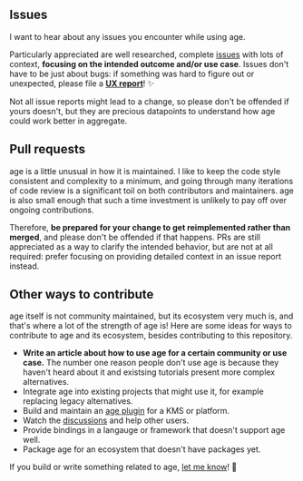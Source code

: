 ## Issues

I want to hear about any issues you encounter while using age.

Particularly appreciated are well researched, complete [issues](https://github.com/FiloSottile/age/issues/new/choose) with lots of context, **focusing on the intended outcome and/or use case**. Issues don't have to be just about bugs: if something was hard to figure out or unexpected, please file a **[UX report](https://github.com/FiloSottile/age/discussions/new?category=UX-reports)**! ✨

Not all issue reports might lead to a change, so please don't be offended if yours doesn't, but they are precious datapoints to understand how age could work better in aggregate.

## Pull requests

age is a little unusual in how it is maintained. I like to keep the code style consistent and complexity to a minimum, and going through many iterations of code review is a significant toil on both contributors and maintainers. age is also small enough that such a time investment is unlikely to pay off over ongoing contributions.

Therefore, **be prepared for your change to get reimplemented rather than merged**, and please don't be offended if that happens. PRs are still appreciated as a way to clarify the intended behavior, but are not at all required: prefer focusing on providing detailed context in an issue report instead.

<!-- ## Feature requests

age is small, simple, and config-free by design. A lot of effort is put into resisting scope creep and enabling use cases by integrating and interoperating well with other projects rather than by adding features.

In particular, I'm unlikely to merge into the main repo anything I don't use myself, as I would not be the best person to maintain it. However, I'm always happy to discuss, learn about, and link to any age-related project! -->

## Other ways to contribute

age itself is not community maintained, but its ecosystem very much is, and that's where a lot of the strength of age is! Here are some ideas for ways to contribute to age and its ecosystem, besides contributing to this repository.

* **Write an article about how to use age for a certain community or use case.** The number one reason people don't use age is because they haven't heard about it and existsing tutorials present more complex alternatives.
* Integrate age into existing projects that might use it, for example replacing legacy alternatives.
* Build and maintain an [age plugin](https://c2sp.org/age-plugin) for a KMS or platform.
* Watch the [discussions](https://github.com/FiloSottile/age/discussions) and help other users.
* Provide bindings in a langauge or framework that doesn't support age well.
* Package age for an ecosystem that doesn't have packages yet.

If you build or write something related to age, [let me know](https://github.com/FiloSottile/age/discussions/new?category=general)! 💖
